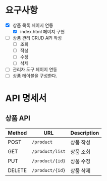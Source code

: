 # 요구사항

- [x] 상품 목록 페이지 연동
    - [x] index.html 페이지 구현
- [ ] 상품 관리 CRUD API 작성
    - [ ] 조회
    - [ ] 작성
    - [ ] 수정
    - [ ] 삭제
- [ ] 관리자 도구 페이지 연동
- [ ] 상품 테이블을 구성한다.

# API 명세서

## 상품 API

| Method | URL             | Description |
|--------|-----------------|-------------|
| POST   | `/product`      | 상품 작성       |
| GET    | `/product/list` | 상품 조회       |
| PUT    | `/product/{id}` | 상품 수정       |
| DELETE | `/product/{id}` | 상품 삭제       |
